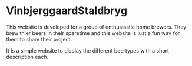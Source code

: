 # VinbjerggaardStaldbryg

This website is developed for a group of enthusiastic home brewers. They brew thier beers in their sparetime and this website is just a fun way for them to share their project.  

It is a simple website to display the different beertypes with a short description each. 
